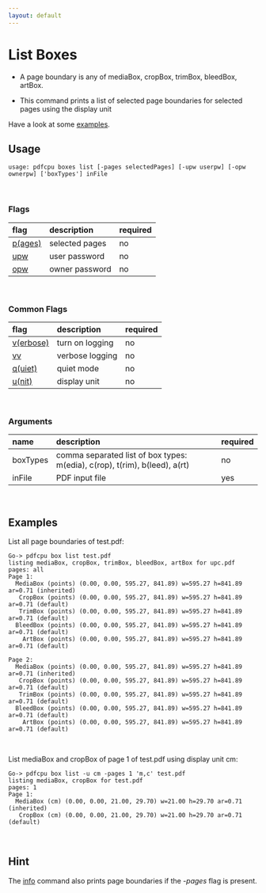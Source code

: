 ```yaml
---
layout: default
---
```


# List Boxes

* A page boundary is any of mediaBox, cropBox, trimBox, bleedBox, artBox.

* This command prints a list of selected page boundaries for selected pages using the display unit

Have a look at some [examples](#examples).

## Usage

```
usage: pdfcpu boxes list [-pages selectedPages] [-upw userpw] [-opw ownerpw] ['boxTypes'] inFile
```

<br>

### Flags

| flag                             | description     | required
|:---------------------------------|:----------------|---------
| [p(ages)](../getting_started/page_selection) | selected pages | no
| [upw](../getting_started/common_flags.md)   | user password      | no
| [opw](../getting_started/common_flags.md)      | owner password | no


<br>

### Common Flags

| flag                                            | description     | required
|:------------------------------------------------|:----------------|---------
| [v(erbose)](../getting_started/common_flags.md) | turn on logging | no
| [vv](../getting_started/common_flags.md)        | verbose logging | no
| [q(uiet)](../getting_started/common_flags.md)   | quiet mode      | no
| [u(nit)](../getting_started/common_flags.md)    | display unit    | no

<br>

### Arguments

| name         | description         | required
|:-------------|:--------------------|:--------
| boxTypes     | comma separated list of box types: m(edia), c(rop), t(rim), b(leed), a(rt)      | no
| inFile       | PDF input file      | yes

<br>

## Examples

 List all page boundaries of test.pdf:

```
Go-> pdfcpu box list test.pdf
listing mediaBox, cropBox, trimBox, bleedBox, artBox for upc.pdf
pages: all
Page 1:
  MediaBox (points) (0.00, 0.00, 595.27, 841.89) w=595.27 h=841.89 ar=0.71 (inherited)
   CropBox (points) (0.00, 0.00, 595.27, 841.89) w=595.27 h=841.89 ar=0.71 (default)
   TrimBox (points) (0.00, 0.00, 595.27, 841.89) w=595.27 h=841.89 ar=0.71 (default)
  BleedBox (points) (0.00, 0.00, 595.27, 841.89) w=595.27 h=841.89 ar=0.71 (default)
    ArtBox (points) (0.00, 0.00, 595.27, 841.89) w=595.27 h=841.89 ar=0.71 (default)

Page 2:
  MediaBox (points) (0.00, 0.00, 595.27, 841.89) w=595.27 h=841.89 ar=0.71 (inherited)
   CropBox (points) (0.00, 0.00, 595.27, 841.89) w=595.27 h=841.89 ar=0.71 (default)
   TrimBox (points) (0.00, 0.00, 595.27, 841.89) w=595.27 h=841.89 ar=0.71 (default)
  BleedBox (points) (0.00, 0.00, 595.27, 841.89) w=595.27 h=841.89 ar=0.71 (default)
    ArtBox (points) (0.00, 0.00, 595.27, 841.89) w=595.27 h=841.89 ar=0.71 (default)
```

<br>

List mediaBox and cropBox of page 1 of test.pdf using display unit cm:

```
Go-> pdfcpu box list -u cm -pages 1 'm,c' test.pdf
listing mediaBox, cropBox for test.pdf
pages: 1
Page 1:
  MediaBox (cm) (0.00, 0.00, 21.00, 29.70) w=21.00 h=29.70 ar=0.71 (inherited)
   CropBox (cm) (0.00, 0.00, 21.00, 29.70) w=21.00 h=29.70 ar=0.71 (default)
```

<br>

## Hint

The [info](../info.md) command also prints page boundaries if the *-pages* flag is present.
